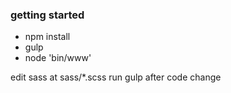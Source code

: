 ### getting started
* npm install
* gulp
* node 'bin/www'

edit sass at sass/*.scss
run gulp after code change
